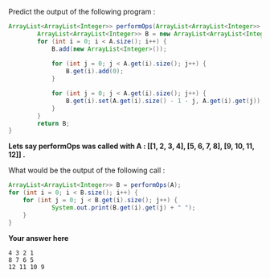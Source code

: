 Predict the output of the following program :

```java
ArrayList<ArrayList<Integer>> performOps(ArrayList<ArrayList<Integer>> A) {
        ArrayList<ArrayList<Integer>> B = new ArrayList<ArrayList<Integer>>();
        for (int i = 0; i < A.size(); i++) {
            B.add(new ArrayList<Integer>());
        
            for (int j = 0; j < A.get(i).size(); j++) {
                B.get(i).add(0);
            }

            for (int j = 0; j < A.get(i).size(); j++) {
                B.get(i).set(A.get(i).size() - 1 - j, A.get(i).get(j));
            }
        }
        return B;
}
```
**Lets say performOps was called with A : [[1, 2, 3, 4], [5, 6, 7, 8], [9, 10, 11, 12]] .**

What would be the output of the following call :

```java
ArrayList<ArrayList<Integer>> B = performOps(A);
for (int i = 0; i < B.size(); i++) {
    for (int j = 0; j < B.get(i).size(); j++) {
            System.out.print(B.get(i).get(j) + " ");
    }
}
```
**Your answer here**
```
4 3 2 1 
8 7 6 5 
12 11 10 9
```
